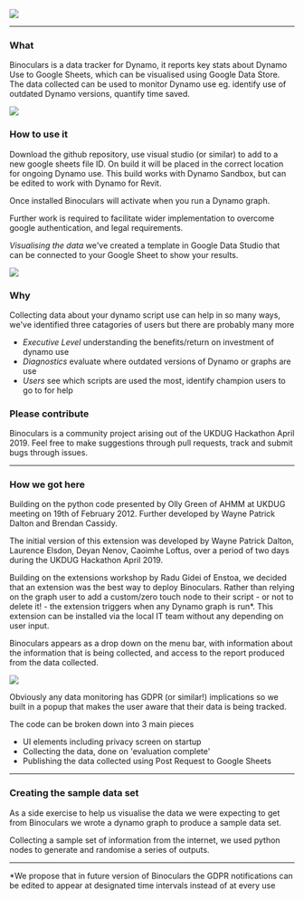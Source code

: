 ![](https://github.com/teamtreedyn/Binoculars/blob/master/Images/Slide1.PNG)
________________

### What ###

Binoculars is a data tracker for Dynamo, it reports key stats about Dynamo Use to Google Sheets, which can be visualised using Google Data Store. The data collected can be used to monitor Dynamo use eg. identify use of outdated Dynamo versions, quantify time saved.


![](https://github.com/teamtreedyn/Binoculars/blob/master/Images/Slide6.PNG)


### How to use it ###

Download the github repository, use visual studio (or similar) to add to a new google sheets file ID. On build it will be placed in the correct location for ongoing Dynamo use. This build works with Dynamo Sandbox, but can be edited to work with Dynamo for Revit. 

Once installed Binoculars will activate when you run a Dynamo graph.

Further work is required to facilitate wider implementation to overcome google authentication, and legal requirements.

*Visualising the data* we've created a template in Google Data Studio that can be connected to your Google Sheet to show your results. 

![](https://github.com/teamtreedyn/Binoculars/blob/master/Images/Copy_of_ET_Dashboard-1.png)

### Why ###

Collecting data about your dynamo script use can help in so many ways, we've identified three catagories of users but there are probably many more
- *Executive Level* understanding the benefits/return on investment of dynamo use
- *Diagnostics* evaluate where outdated versions of Dynamo or graphs are use
- *Users* see which scripts are used the most, identify champion users to go to for help

### Please contribute ###

Binoculars is a community project arising out of the UKDUG Hackathon April 2019. Feel free to make suggestions through pull requests, track and submit bugs through issues. 
_____________

### How we got here ### 

Building on the python code presented by Olly Green of AHMM at UKDUG meeting on 19th of February 2012.
Further developed by Wayne Patrick Dalton and Brendan Cassidy.

The initial version of this extension was developed by Wayne Patrick Dalton, Laurence Elsdon, Deyan Nenov, Caoimhe Loftus, over a period of two days during the UKDUG Hackathon April 2019.

Building on the extensions workshop by Radu Gidei of Enstoa, we decided that an extension was the best way to deploy Binoculars. 
Rather than relying on the graph user to add a custom/zero touch node to their script - or not to delete it! - the extension triggers when any Dynamo graph is run*. This extension can be installed via the local IT team without any depending on user input.

Binoculars appears as a drop down on the menu bar, with information about the information that is being collected, and access to the report produced from the data collected.

![](https://github.com/teamtreedyn/Binoculars/blob/master/Images/Slide14.PNG)

Obviously any data monitoring has GDPR (or similar!) implications so we built in a popup that makes the user aware that their data is being tracked.

The code can be broken down into 3 main pieces 

- UI elements including privacy screen on startup
- Collecting the data, done on 'evaluation complete' 
- Publishing the data collected using Post Request to Google Sheets

________________

### Creating the sample data set ###

As a side exercise to help us visualise the data we were expecting to get from Binoculars we wrote a dynamo graph to produce a sample data set.

Collecting a sample set of information from the internet, we used python nodes to generate and randomise a series of outputs.

__________________

*We propose that in future version of Binoculars the GDPR notifications can be edited to appear at designated time intervals instead of at every use
